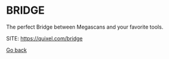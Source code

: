 # BRIDGE
 
 The perfect Bridge between Megascans and your favorite tools.
 
 SITE: https://quixel.com/bridge

 [Go back](https://portable-linux-apps.github.io/apps.html)
